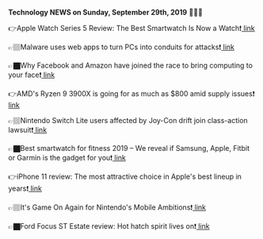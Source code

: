 <b>Technology NEWS on Sunday, September 29th, 2019</b> 📡📡📡 

👉Apple Watch Series 5 Review: The Best Smartwatch Is Now a Watch❗️<a href='https://www.google.com/url?rct=j&sa=t&url=https://www.wsj.com/articles/apple-watch-series-5-review-the-best-smartwatch-is-now-a-watch-11569762003&ct=ga&cd=CAIyGmVjZmViYzNiZjFkNzQyNDM6Y29tOmVuOlVT&usg=AFQjCNHin7lj2y-ZQxm65FFsmqEyLVplrw'> link</a>

👉🏽Malware uses web apps to turn PCs into conduits for attacks❗️<a href='https://www.google.com/url?rct=j&sa=t&url=https://www.engadget.com/2019/09/29/nodersok-malware-uses-web-apps/&ct=ga&cd=CAIyGmVjZmViYzNiZjFkNzQyNDM6Y29tOmVuOlVT&usg=AFQjCNHXJnV8ES2tav5L1hFtALdrRk86-g'> link</a>

👉🏿Why Facebook and Amazon have joined the race to bring computing to your face❗️<a href='https://www.google.com/url?rct=j&sa=t&url=https://www.cnbc.com/2019/09/29/why-facebook-and-amazon-are-making-computer-glasses.html&ct=ga&cd=CAIyGmVjZmViYzNiZjFkNzQyNDM6Y29tOmVuOlVT&usg=AFQjCNFDRTXj3_urRrC-0L274RmnhvOOqA'> link</a>

👉AMD's Ryzen 9 3900X is going for as much as $800 amid supply issues❗️<a href='https://www.google.com/url?rct=j&sa=t&url=https://www.techspot.com/news/82113-amd-ryzen-9-3900x-going-much-800-amid.html&ct=ga&cd=CAIyGmVjZmViYzNiZjFkNzQyNDM6Y29tOmVuOlVT&usg=AFQjCNEvoGrsBqpENSpt0ZcebXmo0fLadA'> link</a>

👉🏽Nintendo Switch Lite users affected by Joy-Con drift join class-action lawsuit❗️<a href='https://www.google.com/url?rct=j&sa=t&url=https://www.eurogamer.net/articles/2019-09-29-nintendo-switch-lite-users-affected-by-joy-con-drift-join-class-action-lawsuit&ct=ga&cd=CAIyGmVjZmViYzNiZjFkNzQyNDM6Y29tOmVuOlVT&usg=AFQjCNENHtRyqax45nOdCLFaB28Ljvau6w'> link</a>

👉🏿Best smartwatch for fitness 2019 – We reveal if Samsung, Apple, Fitbit or Garmin is the gadget for you❗️<a href='https://www.google.com/url?rct=j&sa=t&url=https://www.thesun.co.uk/tech/10012730/best-smartwatch-fitness-2019-samsung-apple-fitbit-garmin/&ct=ga&cd=CAIyGmVjZmViYzNiZjFkNzQyNDM6Y29tOmVuOlVT&usg=AFQjCNGcCtzbaJTr669b0JXjgc9ilgFbbw'> link</a>

👉iPhone 11 review: The most attractive choice in Apple's best lineup in years❗️<a href='https://www.google.com/url?rct=j&sa=t&url=https://arstechnica.com/gadgets/2019/09/iphone-11-review-the-sweet-spot-iphone/&ct=ga&cd=CAIyGmVjZmViYzNiZjFkNzQyNDM6Y29tOmVuOlVT&usg=AFQjCNHJZ8ZYKcpppJ0ubE6QsnchD5P_Ig'> link</a>

👉🏽It's Game On Again for Nintendo's Mobile Ambitions❗️<a href='https://www.google.com/url?rct=j&sa=t&url=https://www.wsj.com/articles/its-game-on-again-for-nintendos-mobile-ambitions-11569758401&ct=ga&cd=CAIyGmVjZmViYzNiZjFkNzQyNDM6Y29tOmVuOlVT&usg=AFQjCNF9iiWVkXgL31UO3ZHZmWe0HqNCIw'> link</a>

👉🏿Ford Focus ST Estate review: Hot hatch spirit lives on❗️<a href='https://www.google.com/url?rct=j&sa=t&url=https://www.mirror.co.uk/lifestyle/motoring/car-reviews/ford-focus-st-estate-review-20174364&ct=ga&cd=CAIyGmVjZmViYzNiZjFkNzQyNDM6Y29tOmVuOlVT&usg=AFQjCNEV5CHbpdsr4_fL9fdhPq7Q8w5_mw'> link</a>

